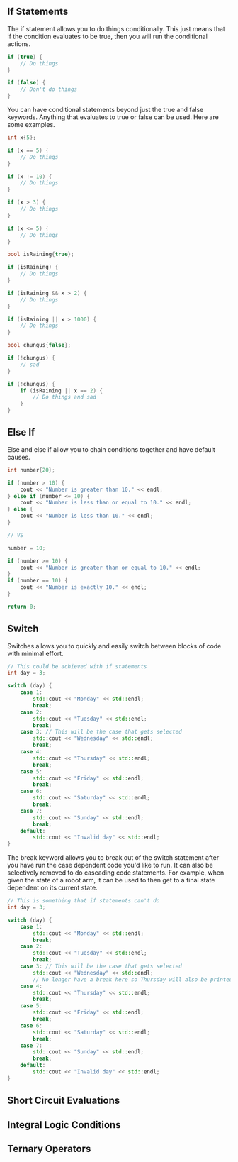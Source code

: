 ## If Statements
The if statement allows you to do things conditionally. This just means that if the condition evaluates to be true, then you will run the conditional actions.
```C++
if (true) {
	// Do things
}

if (false) {
	// Don't do things
}
```
You can have conditional statements beyond just the true and false keywords. Anything that evaluates to true or false can be used. Here are some examples.

```C++
int x{5};

if (x == 5) {
	// Do things
}

if (x != 10) {
	// Do things
}

if (x > 3) {
	// Do things
}

if (x <= 5) {
	// Do things
}

bool isRaining{true};

if (isRaining) {
	// Do things
}

if (isRaining && x > 2) {
	// Do things
}

if (isRaining || x > 1000) {
	// Do things
}

bool chungus{false};

if (!chungus) {
	// sad
}

if (!chungus) {
	if (isRaining || x == 2) {
		// Do things and sad
	}
}
```
## Else If
Else and else if allow you to chain conditions together and have default causes.
```C++
int number{20};

if (number > 10) {
	cout << "Number is greater than 10." << endl;
} else if (number <= 10) {
	cout << "Number is less than or equal to 10." << endl;
} else {
	cout << "Number is less than 10." << endl;
}

// VS

number = 10;

if (number >= 10) {
	cout << "Number is greater than or equal to 10." << endl;
} 
if (number == 10) {
	cout << "Number is exactly 10." << endl;
}

return 0;
```

## Switch
Switches allows you to quickly and easily switch between blocks of code with minimal effort.
```C++
// This could be achieved with if statements
int day = 3;

switch (day) {
	case 1:
		std::cout << "Monday" << std::endl;
		break;
	case 2:
		std::cout << "Tuesday" << std::endl;
		break;
	case 3: // This will be the case that gets selected
		std::cout << "Wednesday" << std::endl;
		break;
	case 4:
		std::cout << "Thursday" << std::endl;
		break;
	case 5:
		std::cout << "Friday" << std::endl;
		break;
	case 6:
		std::cout << "Saturday" << std::endl;
		break;
	case 7:
		std::cout << "Sunday" << std::endl;
		break;
	default:
		std::cout << "Invalid day" << std::endl;
}
```

The break keyword allows you to break out of the switch statement after you have run the case dependent code you'd like to run. It can also be selectively removed to do cascading code statements. For example, when given the state of a robot arm, it can be used to then get to a final state dependent on its current state.

```C++
// This is something that if statements can't do
int day = 3;

switch (day) {
	case 1:
		std::cout << "Monday" << std::endl;
		break;
	case 2:
		std::cout << "Tuesday" << std::endl;
		break;
	case 3: // This will be the case that gets selected
		std::cout << "Wednesday" << std::endl;
		// No longer have a break here so Thursday will also be printed
	case 4:
		std::cout << "Thursday" << std::endl;
		break;
	case 5:
		std::cout << "Friday" << std::endl;
		break;
	case 6:
		std::cout << "Saturday" << std::endl;
		break;
	case 7:
		std::cout << "Sunday" << std::endl;
		break;
	default:
		std::cout << "Invalid day" << std::endl;
}
```

## Short Circuit Evaluations
## Integral Logic Conditions
## Ternary Operators